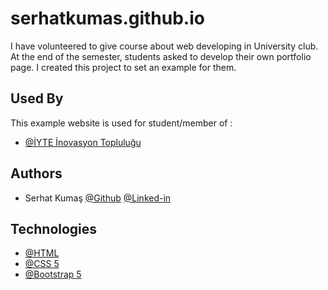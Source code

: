 # serhatkumas.github.io

I have volunteered to give course about web developing in University club. At the end of the semester, students asked to develop their own portfolio page. I created this project to set an example for them.
## Used By

This example website is used for student/member of :

- [@İYTE İnovasyon Topluluğu](https://iyteinovasyon.com/)


## Authors

- Serhat Kumaş [@Github](https://www.github.com/serhatkumas) [@Linked-in](https://www.github.com/serhatkumas) 


## Technologies

- [@HTML](https://developer.mozilla.org/en-US/docs/Learn/Getting_started_with_the_web/HTML_basics)
- [@CSS 5](https://developer.mozilla.org/en-US/docs/Web/CSS)
- [@Bootstrap 5](https://getbootstrap.com/docs/5.0/getting-started/introduction/)
